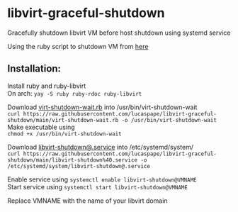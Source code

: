 # libvirt-graceful-shutdown
Gracefully shutdown libvirt VM before host shutdown using systemd service  

Using the ruby script to shutdown VM from [here](https://gist.github.com/qerub/5521952)

## Installation:  

Install ruby and ruby-libvirt  
On arch: `yay -S ruby ruby-rdoc ruby-libvirt`

Download [virt-shutdown-wait.rb](https://raw.githubusercontent.com/lucaspape/libvirt-graceful-shutdown/main/virt-shutdown-wait.rb) into /usr/bin/virt-shutdown-wait  
`curl https://raw.githubusercontent.com/lucaspape/libvirt-graceful-shutdown/main/virt-shutdown-wait.rb -o /usr/bin/virt-shutdown-wait`  
Make executable using  
`chmod +x /usr/bin/virt-shutdown-wait`

Download [libvirt-shutdown@.service](https://raw.githubusercontent.com/lucaspape/libvirt-graceful-shutdown/main/libvirt-shutdown%40.service) into /etc/systemd/system/  
`curl https://raw.githubusercontent.com/lucaspape/libvirt-graceful-shutdown/main/libvirt-shutdown%40.service -o /etc/systemd/system/libvirt-shutdown@.service`  

Enable service using `systemctl enable libvirt-shutdown@VMNAME`  
Start service using `systemctl start libvirt-shutdown@VMNAME`  

Replace VMNAME with the name of your libvirt domain
